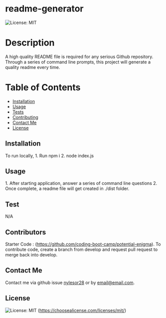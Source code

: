 # readme-generator
  ![License: MIT](https://img.shields.io/badge/License-MIT-yellow.svg)

  # Description
A high quality README file is required for any serious Github repository. Through a series of command line prompts, this project will generate a quality readme every time.

# Table of Contents 
* [Installation](#installation)
* [Usage](#usage)
* [Tests](#test)
* [Contributing](#​contributors)
* [Contact Me](#contact-me)
* [License](#license)


## Installation
To run locally, 1. Run npm i 2. node index.js 

## Usage
​1. After starting application, answer a series of command line questions 2. Once complete, a readme file will get created in ./dist folder. 

## Test
N/A

## ​Contributors
Starter Code : (https://github.com/coding-boot-camp/potential-enigma). To contribute code, create a branch from develop and request pull request to merge back into develop. 

## Contact Me
 Contact me via github issue [nylesor28](https://github.com/nylesor28) or by [email@email.com](mailto:email@email.com).

 
 ## License
   ![License: MIT](https://img.shields.io/badge/License-MIT-yellow.svg)
    (https://choosealicense.com/licenses/mit/)


